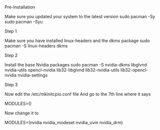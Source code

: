 Pre-Installation

Make sure you updated your system to the latest version
sudo pacman -Sy
sudo pacman -Syu

Step 1

Make sure you have installed linux-headers and the dkms package
sudo pacman -S linux-headers dkms

Step 2

Install the base Nvidia packages
sudo pacman -S nvidia-dkms libglvnd nvidia-utils opencl-nvidia lib32-libglvnd lib32-nvidia-utils lib32-opencl-nvidia nvidia-settings

Step 3

Now edit the /etc/mkinitcpio.conf file
And go to the 7th line where it says 

MODULES=()

Now change it to

MODULES=(nvidia nvidia_modeset nvidia_uvm nvidia_drm)

